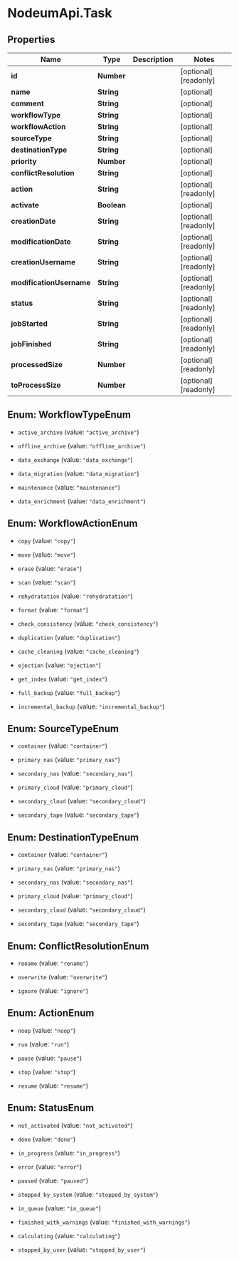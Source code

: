 # NodeumApi.Task

## Properties

Name | Type | Description | Notes
------------ | ------------- | ------------- | -------------
**id** | **Number** |  | [optional] [readonly] 
**name** | **String** |  | [optional] 
**comment** | **String** |  | [optional] 
**workflowType** | **String** |  | [optional] 
**workflowAction** | **String** |  | [optional] 
**sourceType** | **String** |  | [optional] 
**destinationType** | **String** |  | [optional] 
**priority** | **Number** |  | [optional] 
**conflictResolution** | **String** |  | [optional] 
**action** | **String** |  | [optional] [readonly] 
**activate** | **Boolean** |  | [optional] 
**creationDate** | **String** |  | [optional] [readonly] 
**modificationDate** | **String** |  | [optional] [readonly] 
**creationUsername** | **String** |  | [optional] [readonly] 
**modificationUsername** | **String** |  | [optional] [readonly] 
**status** | **String** |  | [optional] [readonly] 
**jobStarted** | **String** |  | [optional] [readonly] 
**jobFinished** | **String** |  | [optional] [readonly] 
**processedSize** | **Number** |  | [optional] [readonly] 
**toProcessSize** | **Number** |  | [optional] [readonly] 



## Enum: WorkflowTypeEnum


* `active_archive` (value: `"active_archive"`)

* `offline_archive` (value: `"offline_archive"`)

* `data_exchange` (value: `"data_exchange"`)

* `data_migration` (value: `"data_migration"`)

* `maintenance` (value: `"maintenance"`)

* `data_enrichment` (value: `"data_enrichment"`)





## Enum: WorkflowActionEnum


* `copy` (value: `"copy"`)

* `move` (value: `"move"`)

* `erase` (value: `"erase"`)

* `scan` (value: `"scan"`)

* `rehydratation` (value: `"rehydratation"`)

* `format` (value: `"format"`)

* `check_consistency` (value: `"check_consistency"`)

* `duplication` (value: `"duplication"`)

* `cache_cleaning` (value: `"cache_cleaning"`)

* `ejection` (value: `"ejection"`)

* `get_index` (value: `"get_index"`)

* `full_backup` (value: `"full_backup"`)

* `incremental_backup` (value: `"incremental_backup"`)





## Enum: SourceTypeEnum


* `container` (value: `"container"`)

* `primary_nas` (value: `"primary_nas"`)

* `secondary_nas` (value: `"secondary_nas"`)

* `primary_cloud` (value: `"primary_cloud"`)

* `secondary_cloud` (value: `"secondary_cloud"`)

* `secondary_tape` (value: `"secondary_tape"`)





## Enum: DestinationTypeEnum


* `container` (value: `"container"`)

* `primary_nas` (value: `"primary_nas"`)

* `secondary_nas` (value: `"secondary_nas"`)

* `primary_cloud` (value: `"primary_cloud"`)

* `secondary_cloud` (value: `"secondary_cloud"`)

* `secondary_tape` (value: `"secondary_tape"`)





## Enum: ConflictResolutionEnum


* `rename` (value: `"rename"`)

* `overwrite` (value: `"overwrite"`)

* `ignore` (value: `"ignore"`)





## Enum: ActionEnum


* `noop` (value: `"noop"`)

* `run` (value: `"run"`)

* `pause` (value: `"pause"`)

* `stop` (value: `"stop"`)

* `resume` (value: `"resume"`)





## Enum: StatusEnum


* `not_activated` (value: `"not_activated"`)

* `done` (value: `"done"`)

* `in_progress` (value: `"in_progress"`)

* `error` (value: `"error"`)

* `paused` (value: `"paused"`)

* `stopped_by_system` (value: `"stopped_by_system"`)

* `in_queue` (value: `"in_queue"`)

* `finished_with_warnings` (value: `"finished_with_warnings"`)

* `calculating` (value: `"calculating"`)

* `stopped_by_user` (value: `"stopped_by_user"`)





